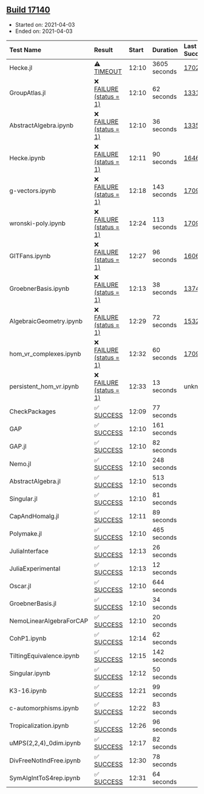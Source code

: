 ## [Build 17140](https://oscarci.mathematik.uni-kl.de/job/oscar/17140/)

* Started on: 2021-04-03
* Ended on: 2021-04-03

| Test Name    | Result | Start | Duration | Last Success | First Failure |
|:-------------|:-------|:------|:---------|:-------------|:--------------|
| Hecke.jl | ⚠ [TIMEOUT](https://oscarci.mathematik.uni-kl.de/job/oscar/17140/artifact/logs/build-17140/Hecke.jl.log) | 12:10 | 3605 seconds | [17022](https://oscarci.mathematik.uni-kl.de/job/oscar/17022/) | [17023](https://oscarci.mathematik.uni-kl.de/job/oscar/17023/) |
| GroupAtlas.jl | ❌ [FAILURE (status = 1)](https://oscarci.mathematik.uni-kl.de/job/oscar/17140/artifact/logs/build-17140/GroupAtlas.jl.log) | 12:10 | 62 seconds | [13311](https://oscarci.mathematik.uni-kl.de/job/oscar/13311/) | [13312](https://oscarci.mathematik.uni-kl.de/job/oscar/13312/) |
| AbstractAlgebra.ipynb | ❌ [FAILURE (status = 1)](https://oscarci.mathematik.uni-kl.de/job/oscar/17140/artifact/logs/build-17140/AbstractAlgebra.ipynb.log) | 12:10 | 36 seconds | [13355](https://oscarci.mathematik.uni-kl.de/job/oscar/13355/) | [13356](https://oscarci.mathematik.uni-kl.de/job/oscar/13356/) |
| Hecke.ipynb | ❌ [FAILURE (status = 1)](https://oscarci.mathematik.uni-kl.de/job/oscar/17140/artifact/logs/build-17140/Hecke.ipynb.log) | 12:11 | 90 seconds | [16463](https://oscarci.mathematik.uni-kl.de/job/oscar/16463/) | [16464](https://oscarci.mathematik.uni-kl.de/job/oscar/16464/) |
| g-vectors.ipynb | ❌ [FAILURE (status = 1)](https://oscarci.mathematik.uni-kl.de/job/oscar/17140/artifact/logs/build-17140/g-vectors.ipynb.log) | 12:18 | 143 seconds | [17099](https://oscarci.mathematik.uni-kl.de/job/oscar/17099/) | [17100](https://oscarci.mathematik.uni-kl.de/job/oscar/17100/) |
| wronski-poly.ipynb | ❌ [FAILURE (status = 1)](https://oscarci.mathematik.uni-kl.de/job/oscar/17140/artifact/logs/build-17140/wronski-poly.ipynb.log) | 12:24 | 113 seconds | [17098](https://oscarci.mathematik.uni-kl.de/job/oscar/17098/) | [17099](https://oscarci.mathematik.uni-kl.de/job/oscar/17099/) |
| GITFans.ipynb | ❌ [FAILURE (status = 1)](https://oscarci.mathematik.uni-kl.de/job/oscar/17140/artifact/logs/build-17140/GITFans.ipynb.log) | 12:27 | 96 seconds | [16068](https://oscarci.mathematik.uni-kl.de/job/oscar/16068/) | [16069](https://oscarci.mathematik.uni-kl.de/job/oscar/16069/) |
| GroebnerBasis.ipynb | ❌ [FAILURE (status = 1)](https://oscarci.mathematik.uni-kl.de/job/oscar/17140/artifact/logs/build-17140/GroebnerBasis.ipynb.log) | 12:13 | 38 seconds | [13748](https://oscarci.mathematik.uni-kl.de/job/oscar/13748/) | [13749](https://oscarci.mathematik.uni-kl.de/job/oscar/13749/) |
| AlgebraicGeometry.ipynb | ❌ [FAILURE (status = 1)](https://oscarci.mathematik.uni-kl.de/job/oscar/17140/artifact/logs/build-17140/AlgebraicGeometry.ipynb.log) | 12:29 | 72 seconds | [15322](https://oscarci.mathematik.uni-kl.de/job/oscar/15322/) | [15323](https://oscarci.mathematik.uni-kl.de/job/oscar/15323/) |
| hom_vr_complexes.ipynb | ❌ [FAILURE (status = 1)](https://oscarci.mathematik.uni-kl.de/job/oscar/17140/artifact/logs/build-17140/hom_vr_complexes.ipynb.log) | 12:32 | 60 seconds | [17099](https://oscarci.mathematik.uni-kl.de/job/oscar/17099/) | [17100](https://oscarci.mathematik.uni-kl.de/job/oscar/17100/) |
| persistent_hom_vr.ipynb | ❌ [FAILURE (status = 1)](https://oscarci.mathematik.uni-kl.de/job/oscar/17140/artifact/logs/build-17140/persistent_hom_vr.ipynb.log) | 12:33 | 13 seconds | unknown | unknown |
| CheckPackages | ✅ [SUCCESS](https://oscarci.mathematik.uni-kl.de/job/oscar/17140/artifact/logs/build-17140/CheckPackages.log) | 12:09 | 77 seconds |  |  |
| GAP | ✅ [SUCCESS](https://oscarci.mathematik.uni-kl.de/job/oscar/17140/artifact/logs/build-17140/GAP.log) | 12:10 | 161 seconds |  |  |
| GAP.jl | ✅ [SUCCESS](https://oscarci.mathematik.uni-kl.de/job/oscar/17140/artifact/logs/build-17140/GAP.jl.log) | 12:10 | 82 seconds |  |  |
| Nemo.jl | ✅ [SUCCESS](https://oscarci.mathematik.uni-kl.de/job/oscar/17140/artifact/logs/build-17140/Nemo.jl.log) | 12:10 | 248 seconds |  |  |
| AbstractAlgebra.jl | ✅ [SUCCESS](https://oscarci.mathematik.uni-kl.de/job/oscar/17140/artifact/logs/build-17140/AbstractAlgebra.jl.log) | 12:10 | 513 seconds |  |  |
| Singular.jl | ✅ [SUCCESS](https://oscarci.mathematik.uni-kl.de/job/oscar/17140/artifact/logs/build-17140/Singular.jl.log) | 12:10 | 81 seconds |  |  |
| CapAndHomalg.jl | ✅ [SUCCESS](https://oscarci.mathematik.uni-kl.de/job/oscar/17140/artifact/logs/build-17140/CapAndHomalg.jl.log) | 12:11 | 89 seconds |  |  |
| Polymake.jl | ✅ [SUCCESS](https://oscarci.mathematik.uni-kl.de/job/oscar/17140/artifact/logs/build-17140/Polymake.jl.log) | 12:10 | 465 seconds |  |  |
| JuliaInterface | ✅ [SUCCESS](https://oscarci.mathematik.uni-kl.de/job/oscar/17140/artifact/logs/build-17140/JuliaInterface.log) | 12:13 | 26 seconds |  |  |
| JuliaExperimental | ✅ [SUCCESS](https://oscarci.mathematik.uni-kl.de/job/oscar/17140/artifact/logs/build-17140/JuliaExperimental.log) | 12:13 | 12 seconds |  |  |
| Oscar.jl | ✅ [SUCCESS](https://oscarci.mathematik.uni-kl.de/job/oscar/17140/artifact/logs/build-17140/Oscar.jl.log) | 12:10 | 644 seconds |  |  |
| GroebnerBasis.jl | ✅ [SUCCESS](https://oscarci.mathematik.uni-kl.de/job/oscar/17140/artifact/logs/build-17140/GroebnerBasis.jl.log) | 12:10 | 34 seconds |  |  |
| NemoLinearAlgebraForCAP | ✅ [SUCCESS](https://oscarci.mathematik.uni-kl.de/job/oscar/17140/artifact/logs/build-17140/NemoLinearAlgebraForCAP.log) | 12:10 | 20 seconds |  |  |
| CohP1.ipynb | ✅ [SUCCESS](https://oscarci.mathematik.uni-kl.de/job/oscar/17140/artifact/logs/build-17140/CohP1.ipynb.log) | 12:14 | 62 seconds |  |  |
| TiltingEquivalence.ipynb | ✅ [SUCCESS](https://oscarci.mathematik.uni-kl.de/job/oscar/17140/artifact/logs/build-17140/TiltingEquivalence.ipynb.log) | 12:15 | 142 seconds |  |  |
| Singular.ipynb | ✅ [SUCCESS](https://oscarci.mathematik.uni-kl.de/job/oscar/17140/artifact/logs/build-17140/Singular.ipynb.log) | 12:12 | 50 seconds |  |  |
| K3-16.ipynb | ✅ [SUCCESS](https://oscarci.mathematik.uni-kl.de/job/oscar/17140/artifact/logs/build-17140/K3-16.ipynb.log) | 12:21 | 99 seconds |  |  |
| c-automorphisms.ipynb | ✅ [SUCCESS](https://oscarci.mathematik.uni-kl.de/job/oscar/17140/artifact/logs/build-17140/c-automorphisms.ipynb.log) | 12:22 | 83 seconds |  |  |
| Tropicalization.ipynb | ✅ [SUCCESS](https://oscarci.mathematik.uni-kl.de/job/oscar/17140/artifact/logs/build-17140/Tropicalization.ipynb.log) | 12:26 | 96 seconds |  |  |
| uMPS(2,2,4)_0dim.ipynb | ✅ [SUCCESS](https://oscarci.mathematik.uni-kl.de/job/oscar/17140/artifact/logs/build-17140/uMPS-2-2-4-_0dim.ipynb.log) | 12:17 | 82 seconds |  |  |
| DivFreeNotIndFree.ipynb | ✅ [SUCCESS](https://oscarci.mathematik.uni-kl.de/job/oscar/17140/artifact/logs/build-17140/DivFreeNotIndFree.ipynb.log) | 12:30 | 78 seconds |  |  |
| SymAlgIntToS4rep.ipynb | ✅ [SUCCESS](https://oscarci.mathematik.uni-kl.de/job/oscar/17140/artifact/logs/build-17140/SymAlgIntToS4rep.ipynb.log) | 12:31 | 64 seconds |  |  |
